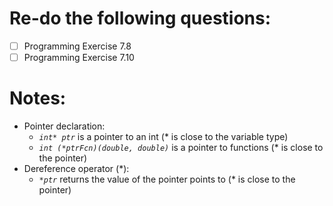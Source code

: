 # Re-do the following questions:  
- [ ] Programming Exercise 7.8  
- [ ] Programming Exercise 7.10  
# Notes:
- Pointer declaration:
  - _`int* ptr`_ is a pointer to an int (* is close to the variable type)
  - _`int (*ptrFcn)(double, double)`_ is a pointer to functions (* is close to the pointer)
- Dereference operator (*):
  - _`*ptr`_ returns the value of the pointer points to (* is close to the pointer)